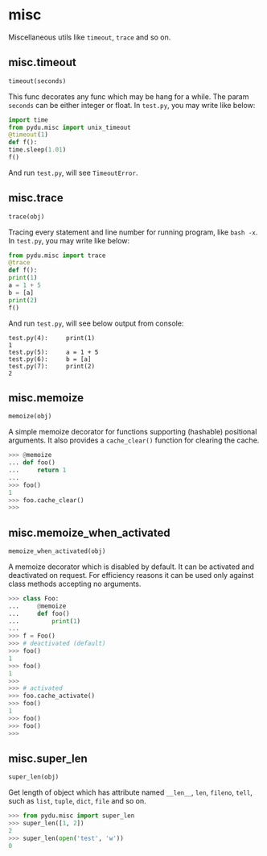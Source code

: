 # misc

Miscellaneous utils like `timeout`, `trace` and so on.

## misc.timeout
```python
timeout(seconds)
```

This func decorates any func which may be hang for a while. The param `seconds`
can be either integer or float.
In `test.py`, you may write like below:

```python
import time
from pydu.misc import unix_timeout
@timeout(1)
def f():
time.sleep(1.01)
f()
```

And run `test.py`, will see `TimeoutError`.


## misc.trace
```python
trace(obj)
```

Tracing every statement and line number for running program, like `bash -x`.
In `test.py`, you may write like below:

```python
from pydu.misc import trace
@trace
def f():
print(1)
a = 1 + 5
b = [a]
print(2)
f()
```

And run `test.py`, will see below output from console:

```console
test.py(4):     print(1)
1
test.py(5):     a = 1 + 5
test.py(6):     b = [a]
test.py(7):     print(2)
2
```


## misc.memoize
```python
memoize(obj)
```

A simple memoize decorator for functions supporting (hashable)
positional arguments.
It also provides a `cache_clear()` function for clearing the cache.

```python
>>> @memoize
... def foo()
...     return 1
...
>>> foo()
1
>>> foo.cache_clear()
>>>
```


## misc.memoize_when_activated
```python
memoize_when_activated(obj)
```

A memoize decorator which is disabled by default. It can be
activated and deactivated on request.
For efficiency reasons it can be used only against class methods
accepting no arguments.

```python
>>> class Foo:
...     @memoize
...     def foo()
...         print(1)
...
>>> f = Foo()
>>> # deactivated (default)
>>> foo()
1
>>> foo()
1
>>>
>>> # activated
>>> foo.cache_activate()
>>> foo()
1
>>> foo()
>>> foo()
>>>
```


## misc.super_len
```python
super_len(obj)
```

Get length of object which has attribute named `__len__`, `len`, `fileno`, `tell`,
such as `list`, `tuple`, `dict`, `file` and so on.

```python
>>> from pydu.misc import super_len
>>> super_len([1, 2])
2
>>> super_len(open('test', 'w'))
0
```

